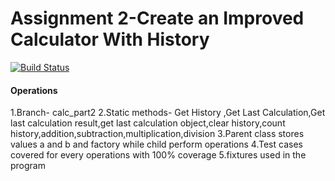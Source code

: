# Assignment 2-Create an Improved Calculator With History


[![Build Status](https://app.travis-ci.com/njitvjk/calc2.svg?branch=main)](https://app.travis-ci.com/njitvjk/calc2)


#### Operations
1.Branch- calc_part2 
2.Static methods- Get History ,Get Last Calculation,Get last calculation result,get last calculation object,clear history,count history,addition,subtraction,multiplication,division
3.Parent class stores values a and b and factory while child perform operations
4.Test cases covered for every operations with 100% coverage
5.fixtures used in the program


